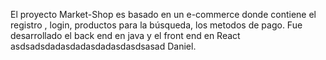 El proyecto Market-Shop es basado en un e-commerce donde contiene el registro , login, productos para la búsqueda, los metodos de pago. Fue desarrollado el back end en java y el front end en React
asdsadsdadasdadasdadasdasdsasad
Daniel.

